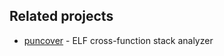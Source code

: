 ## Related projects

* [puncover][] - ELF cross-function stack analyzer

[puncover]: https://github.com/HBehrens/puncover
